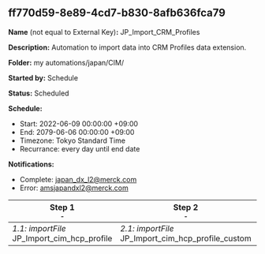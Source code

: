 ## ff770d59-8e89-4cd7-b830-8afb636fca79

**Name** (not equal to External Key)**:** JP_Import_CRM_Profiles

**Description:** Automation to import data into CRM Profiles data extension. 

**Folder:** my automations/japan/CIM/

**Started by:** Schedule

**Status:** Scheduled

**Schedule:**

* Start: 2022-06-09 00:00:00 +09:00
* End: 2079-06-06 00:00:00 +09:00
* Timezone: Tokyo Standard Time
* Recurrance: every day until end date

**Notifications:**

* Complete: japan_dx_l2@merck.com
* Error: amsjapandxl2@merck.com

| Step 1<br>_<small>-</small>_ | Step 2<br>_<small>-</small>_ | Step 3<br>_<small>-</small>_ | Step 4<br>_<small>-</small>_ |
| --- | --- | --- | --- |
| _1.1: importFile_<br>JP_Import_cim_hcp_profile | _2.1: importFile_<br>JP_Import_cim_hcp_profile_custom | _3.1: query_<br>JP_CRM_Profiles_updateMDMIDWithCountryCode | _4.1: query_<br>JP_CRM_Profile_Update |
